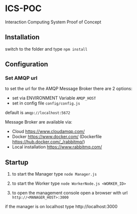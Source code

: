 # ICS-POC
Interaction Computing System Proof of Concept


## Installation

switch to the folder and type `npm install`

## Configuration

### Set AMQP url

to set the url for the AMQP Message Broker there are 2 options:

- set via ENVIRONMENT Variable `AMQP_HOST`
- set in config file `config/config.js`

default is `amqp://localhost:5672`

Message Broker are available via:
- Cloud https://www.cloudamqp.com/
- Docker https://www.docker.com/ (Dockerfile https://hub.docker.com/_/rabbitmq/)
- Local installation https://www.rabbitmq.com/

## Startup

1) to start the Manager type `node Manager.js`

2) to start the Worker type `node WorkerNode.js <WORKER_ID>`

3) to open the management console open a browser with url `http://<MANAGER_HOST>:3000`

if the manager is on localhost type http://localhost:3000